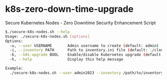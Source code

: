 # k8s-zero-down-time-upgrade
Secure Kubernetes Nodes - Zero Downtime Security Enhancement Script

```bash
$./secure-k8s-nodes.sh --help
Usage: ./secure-k8s-nodes.sh [options]
Options:
  -u, --user USERNAME       Admin username to create (default: admin)
  -i, --inventory PATH      Path to inventory.ini file (default: ./cloud/hetzner/kubespray/inventory.ini)
  -k, --k8s-upgrade BOOL    Enable/disable Kubernetes upgrade (default: true)
  -h, --help                Display this help message

Example:
  ./secure-k8s-nodes.sh --user admin2023 --inventory /path/to/inventory.ini --k8s-upgrade false
```